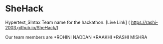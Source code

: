 # SheHack
Hypertext_S!ntax
Team name for the hackathon.
[Live Link] ( https://rashi-2003.github.io/SheHack/)

Our team members are
*ROHINI NADDAN
*RAAKHI
*RASHI MISHRA
